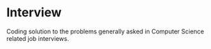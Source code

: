 # Interview
Coding solution to the problems generally asked in Computer Science related job interviews.
